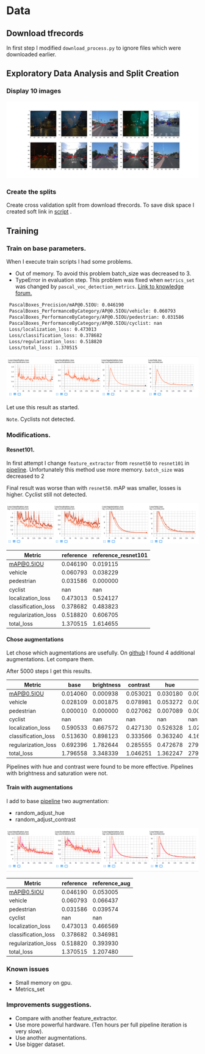 # Data
## Download tfrecords
In first step I modified `download_process.py` to ignore files which were downloaded earlier.

## Exploratory Data Analysis and Split Creation
### Display 10 images
![ten_images](result/ten_frames.png)

### Create the splits
Create cross validation split from  download tfrecords. 
To save disk space I created soft link in [script]('create_splits.py') .

## Training
### Train on base parameters.
When I execute train scripts I had some problems. 
* Out of memory. To avoid this problem batch_size was decreased to 3. 
* TypeError in evaluation step. 
This problem was fixed when `metrics_set` was changed by `pascal_voc_detection_metrics`. 
[Link to knowledge forum.](https://knowledge.udacity.com/questions/657618) 

```
 PascalBoxes_Precision/mAP@0.5IOU: 0.046190
 PascalBoxes_PerformanceByCategory/AP@0.5IOU/vehicle: 0.060793
 PascalBoxes_PerformanceByCategory/AP@0.5IOU/pedestrian: 0.031586
 PascalBoxes_PerformanceByCategory/AP@0.5IOU/cyclist: nan
 Loss/localization_loss: 0.473013
 Loss/classification_loss: 0.378682
 Loss/regularization_loss: 0.518820
 Loss/total_loss: 1.370515
 ```
![ten_images](result/first_training.png)


Let use this result as started. 

`Note`. Cyclists not detected.


### Modifications.
#### Resnet101.
In first attempt I change `feature_extractor` from `resnet50` to `resnet101` in [pipeline](training/reference_resnet101/pipeline_new.config).
Unfortunately this method use more memory. 
`batch_size` was decreased to 2   

Final result was worse than with `resnet50`. mAP was smaller, losses is higher. Cyclist still not detected.

![resnet_101](result/training_resnet_101.png)

|Metric|reference|reference_resnet101|
|---|---|---|
|mAP@0.5IOU|0.046190|0.019115|
|vehicle|0.060793|0.038229|
|pedestrian|0.031586|0.000000|
|cyclist|nan|nan|
|localization_loss|0.473013|0.524127|
|classification_loss|0.378682|0.483823|
|regularization_loss|0.518820|0.606705|
|total_loss|1.370515|1.614655|

#### Chose augmentations
Let chose which augmentations are usefully.
On [github](https://github.com/tensorflow/models/blob/master/research/object_detection/configs/tf2/centernet_resnet50_v1_fpn_512x512_kpts_coco17_tpu-8.config)
I found 4 additional augmentations. Let compare them. 

After 5000 steps I get this results.

|Metric|base|brightness|contrast|hue|saturation|
|---|---|---|---|---|---|
|mAP@0.5IOU|0.014060|0.000938|0.053021|0.030180|0.000013|
|vehicle|0.028109|0.001875|0.078981|0.053272|0.000026|
|pedestrian|0.000010|0.000000|0.027062|0.007089|0.000000|
|cyclist|nan|nan|nan|nan|nan|
|localization_loss|0.590533|0.667572|0.427130|0.526328|1.027236|
|classification_loss|0.513630|0.898123|0.333566|0.363240|4.166665|
|regularization_loss|0.692396|1.782644|0.285555|0.472678|27997147136.000000|
|total_loss|1.796558|3.348339|1.046251|1.362247|27997147136.000000|

Pipelines with hue and contrast were found to be more effective. Pipelines with brightness and saturation were not.

#### Train with augmentations
I add to base [pipeline](training/reference_aug/pipeline_new.config) two augmentation:
* random_adjust_hue
* random_adjust_contrast

![resnet_101](result/training_with_aug.png)

|Metric|reference|reference_aug|
|---|---|---|
|mAP@0.5IOU|0.046190|0.053005|
|vehicle|0.060793|0.066437|
|pedestrian|0.031586|0.039574|
|cyclist|nan|nan|
|localization_loss|0.473013|0.466569|
|classification_loss|0.378682|0.346981|
|regularization_loss|0.518820|0.393930|
|total_loss|1.370515|1.207480|

### Known issues
* Small memory on gpu.
* Metrics_set


### Improvements suggestions.
* Compare with another feature_extractor.
* Use more powerful hardware. (Ten hours per full pipeline iteration is very slow).
* Use another augmentations.
* Use bigger dataset.